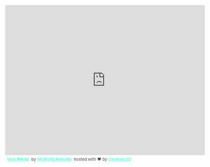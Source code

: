 <div class="sketchfab-embed-wrapper"><iframe allow="camera" width="640" height="480" src="https://v.creators3d.com/index.html?load=%2Fviews%2Fproduction%2Fitem%2F2020723%2F8040317698720497%2F8040317698720497.glb&autorotate=true&json-data=1595702804938&decrypt=1&gzip=true&tv=112&fov=5&exp=1.15&tsl=3" frameborder="0" allow="autoplay; fullscreen; vr" mozallowfullscreen="true" webkitallowfullscreen="true" style="border: none"></iframe>
<p style="font-size: 13px; font-weight: normal; margin: 5px; color: #4A4A4A;">
<a href="https://v.creators3d.com/index.html?load=%2Fviews%2Fproduction%2Fitem%2F2020723%2F8040317698720497%2F8040317698720497.glb&autorotate=true&json-data=1595702804938&decrypt=1&gzip=true&tv=112&fov=5&exp=1.15&tsl=3" target="_blank" style="font-weight: bold; color: #64FFDA;">Visit Model</a>
 by <a target="_blank" style="font-weight: bold; color: #64FFDA;" href="https://www.creators3d.com/artist/12018/MOAYADAlkhatib">MOAYADAlkhatib</a>
 hosted with ❤️️ by <a href="https://www.creators3d.com/home?ref=embed&var=12018" target="_blank" style="font-weight: bold; color: #64FFDA;">Creators3D</a>
</p>
</div>
  
